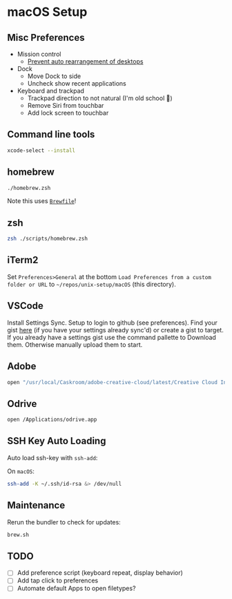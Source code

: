 # macOS Setup

## Misc Preferences

* Mission control
    * [Prevent auto rearrangement of desktops](http://apple.stackexchange.com/questions/214348/how-to-prevent-mac-from-changing-the-order-of-desktops)
* Dock
    * Move Dock to side
    * Uncheck show recent applications
* Keyboard and trackpad
    * Trackpad direction to not natural (I'm old school :rofl:)
    * Remove Siri from touchbar
    * Add lock screen to touchbar

## Command line tools

```bash
xcode-select --install
```

## homebrew

```bash
./homebrew.zsh
```

Note this uses [`Brewfile`](https://github.com/Homebrew/homebrew-bundle)!

## zsh

```bash
zsh ./scripts/homebrew.zsh
```

## iTerm2

Set `Preferences>General` at the bottom `Load Preferences from a custom folder
or URL` to `~/repos/unix-setup/macOS` (this directory).

## VSCode

Install Settings Sync. Setup to login to github (see preferences). Find your
gist [here](https://gist.github.com) (if you have your settings already sync'd)
or create a gist to target. If you already have a settings gist use the command
pallette to Download them. Otherwise manually upload them to start.

## Adobe

```bash
open "/usr/local/Caskroom/adobe-creative-cloud/latest/Creative Cloud Installer.app"
```

## Odrive

```bash
open /Applications/odrive.app
```

## SSH Key Auto Loading

Auto load ssh-key with `ssh-add`:

On `macOS`:

```bash
ssh-add -K ~/.ssh/id-rsa &> /dev/null
```

## Maintenance

Rerun the bundler to check for updates:

```bash
brew.sh
```

## TODO

- [ ] Add preference script (keyboard repeat, display behavior)
- [ ] Add tap click to preferences
- [ ] Automate default Apps to open filetypes?
